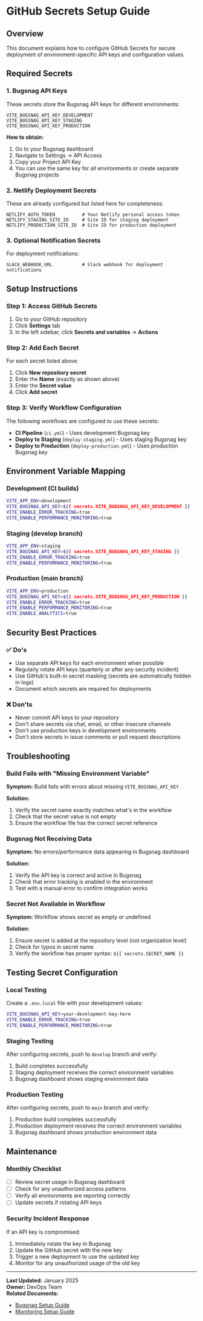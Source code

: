# GitHub Secrets Setup Guide

## Overview
This document explains how to configure GitHub Secrets for secure deployment of environment-specific API keys and configuration values.

## Required Secrets

### 1. Bugsnag API Keys
These secrets store the Bugsnag API keys for different environments:

```
VITE_BUGSNAG_API_KEY_DEVELOPMENT
VITE_BUGSNAG_API_KEY_STAGING  
VITE_BUGSNAG_API_KEY_PRODUCTION
```

**How to obtain:**
1. Go to your Bugsnag dashboard
2. Navigate to Settings → API Access
3. Copy your Project API Key
4. You can use the same key for all environments or create separate Bugsnag projects

### 2. Netlify Deployment Secrets
These are already configured but listed here for completeness:

```
NETLIFY_AUTH_TOKEN          # Your Netlify personal access token
NETLIFY_STAGING_SITE_ID     # Site ID for staging deployment
NETLIFY_PRODUCTION_SITE_ID  # Site ID for production deployment
```

### 3. Optional Notification Secrets
For deployment notifications:

```
SLACK_WEBHOOK_URL           # Slack webhook for deployment notifications
```

## Setup Instructions

### Step 1: Access GitHub Secrets
1. Go to your GitHub repository
2. Click **Settings** tab
3. In the left sidebar, click **Secrets and variables** → **Actions**

### Step 2: Add Each Secret
For each secret listed above:

1. Click **New repository secret**
2. Enter the **Name** (exactly as shown above)
3. Enter the **Secret value**
4. Click **Add secret**

### Step 3: Verify Workflow Configuration
The following workflows are configured to use these secrets:

- **CI Pipeline** (`ci.yml`) - Uses development Bugsnag key
- **Deploy to Staging** (`deploy-staging.yml`) - Uses staging Bugsnag key
- **Deploy to Production** (`deploy-production.yml`) - Uses production Bugsnag key

## Environment Variable Mapping

### Development (CI builds)
```bash
VITE_APP_ENV=development
VITE_BUGSNAG_API_KEY=${{ secrets.VITE_BUGSNAG_API_KEY_DEVELOPMENT }}
VITE_ENABLE_ERROR_TRACKING=true
VITE_ENABLE_PERFORMANCE_MONITORING=true
```

### Staging (develop branch)
```bash
VITE_APP_ENV=staging
VITE_BUGSNAG_API_KEY=${{ secrets.VITE_BUGSNAG_API_KEY_STAGING }}
VITE_ENABLE_ERROR_TRACKING=true
VITE_ENABLE_PERFORMANCE_MONITORING=true
```

### Production (main branch)
```bash
VITE_APP_ENV=production
VITE_BUGSNAG_API_KEY=${{ secrets.VITE_BUGSNAG_API_KEY_PRODUCTION }}
VITE_ENABLE_ERROR_TRACKING=true
VITE_ENABLE_PERFORMANCE_MONITORING=true
VITE_ENABLE_ANALYTICS=true
```

## Security Best Practices

### ✅ Do's
- Use separate API keys for each environment when possible
- Regularly rotate API keys (quarterly or after any security incident)
- Use GitHub's built-in secret masking (secrets are automatically hidden in logs)
- Document which secrets are required for deployments

### ❌ Don'ts  
- Never commit API keys to your repository
- Don't share secrets via chat, email, or other insecure channels
- Don't use production keys in development environments
- Don't store secrets in issue comments or pull request descriptions

## Troubleshooting

### Build Fails with "Missing Environment Variable"
**Symptom:** Build fails with errors about missing `VITE_BUGSNAG_API_KEY`

**Solution:**
1. Verify the secret name exactly matches what's in the workflow
2. Check that the secret value is not empty
3. Ensure the workflow file has the correct secret reference

### Bugsnag Not Receiving Data
**Symptom:** No errors/performance data appearing in Bugsnag dashboard

**Solution:**
1. Verify the API key is correct and active in Bugsnag
2. Check that error tracking is enabled in the environment
3. Test with a manual error to confirm integration works

### Secret Not Available in Workflow
**Symptom:** Workflow shows secret as empty or undefined

**Solution:**
1. Ensure secret is added at the repository level (not organization level)
2. Check for typos in secret name
3. Verify the workflow has proper syntax: `${{ secrets.SECRET_NAME }}`

## Testing Secret Configuration

### Local Testing
Create a `.env.local` file with your development values:
```bash
VITE_BUGSNAG_API_KEY=your-development-key-here
VITE_ENABLE_ERROR_TRACKING=true
VITE_ENABLE_PERFORMANCE_MONITORING=true
```

### Staging Testing
After configuring secrets, push to `develop` branch and verify:
1. Build completes successfully
2. Staging deployment receives the correct environment variables
3. Bugsnag dashboard shows staging environment data

### Production Testing
After configuring secrets, push to `main` branch and verify:
1. Production build completes successfully  
2. Production deployment receives the correct environment variables
3. Bugsnag dashboard shows production environment data

## Maintenance

### Monthly Checklist
- [ ] Review secret usage in Bugsnag dashboard
- [ ] Check for any unauthorized access patterns
- [ ] Verify all environments are reporting correctly
- [ ] Update secrets if rotating API keys

### Security Incident Response
If an API key is compromised:
1. Immediately rotate the key in Bugsnag
2. Update the GitHub secret with the new key
3. Trigger a new deployment to use the updated key
4. Monitor for any unauthorized usage of the old key

---

**Last Updated:** January 2025  
**Owner:** DevOps Team  
**Related Documents:** 
- [Bugsnag Setup Guide](BUGSNAG_SETUP.md)
- [Monitoring Setup Guide](MONITORING_SETUP.md)
